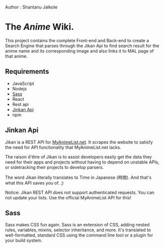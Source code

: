 Author : Shantanu Jalkote

# The ***Anime*** Wiki.
This project contains the complete Front-end and Back-end to create a Search Engine that parses through the Jikan Api to find search result for the anime name and its corresponding image and also links it to MAL page of that anime.

## Requirements
- JavaScript
- Nodejs
- [Sass](https://sass-lang.com/)
- React
- Rest api
- [Jinkan Api](https://jikan.moe/)
- npm

## Jinkan Api

Jikan is a REST API for [MyAnimeList.net](https://myanimelist.net/). It scrapes the website to satisfy the need for API functionality that MyAnimeList.net lacks.

The raison d'être of Jikan is to assist developers easily get the data they need for their apps and projects without having to depend on unstable APIs, or sidetracking their projects to develop parsers.

The word Jikan literally translates to Time in Japanese (時間). And that's what this API saves you of. ;)

Notice: Jikan REST API does not support authenticated requests. You can not update your lists. Use the official MyAnimeList API for this!

## Sass
Sass makes CSS fun again. Sass is an extension of CSS, adding nested rules, variables, mixins, selector inheritance, and more. It's translated to well-formatted, standard CSS using the command line tool or a plugin for your build system.
